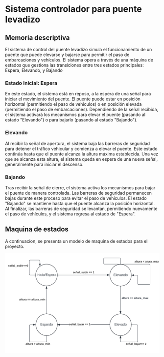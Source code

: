 # Sistema controlador para puente levadizo

## Memoria descriptiva

El sistema de control del puente levadizo simula el funcionamiento de un puente que puede elevarse y bajarse para permitir el paso de embarcaciones y vehículos. El sistema opera a través de una máquina de estados que gestiona las transiciones entre tres estados principales: Espera, Elevando, y Bajando

### Estado Inicial: Espera

En este estado, el sistema está en reposo, a la espera de una señal para iniciar el movimiento del puente. El puente puede estar en posición horizontal (permitiendo el paso de vehículos) o en posición elevada (permitiendo el paso de embarcaciones). Dependiendo de la señal recibida, el sistema activará los mecanismos para elevar el puente (pasando al estado "Elevando") o para bajarlo (pasando al estado "Bajando").

### Elevando

Al recibir la señal de apertura, el sistema baja las barreras de seguridad para detener el tráfico vehicular y comienza a elevar el puente. Este estado continúa hasta que el puente alcanza la altura máxima establecida. Una vez que se alcanza esta altura, el sistema queda en espera de una nueva señal, generalmente para iniciar el descenso.

### Bajando

Tras recibir la señal de cierre, el sistema activa los mecanismos para bajar el puente de manera controlada. Las barreras de seguridad permanecen bajas durante este proceso para evitar el paso de vehículos. El estado "Bajando" se mantiene hasta que el puente alcanza la posición horizontal. Al finalizar, las barreras de seguridad se levantan, permitiendo nuevamente el paso de vehículos, y el sistema regresa al estado de "Espera".

## Maquina de estados

A continuacion, se presenta un modelo de maquina de estados para el proyecto.

![](./state_machine.png)
